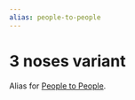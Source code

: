 ```yaml
---
alias: people-to-people
---
```

# 3 noses variant

Alias for [People to People](people-to-people.md).